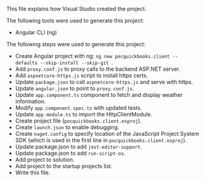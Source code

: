 This file explains how Visual Studio created the project.

The following tools were used to generate this project:
- Angular CLI (ng)

The following steps were used to generate this project:
- Create Angular project with ng: `ng new pocquickbooks.client --defaults --skip-install --skip-git `.
- Add `proxy.conf.js` to proxy calls to the backend ASP.NET server.
- Add `aspnetcore-https.js` script to install https certs.
- Update `package.json` to call `aspnetcore-https.js` and serve with https.
- Update `angular.json` to point to `proxy.conf.js`.
- Update `app.component.ts` component to fetch and display weather information.
- Modify `app.component.spec.ts` with updated tests.
- Update `app.module.ts` to import the HttpClientModule.
- Create project file (`pocquickbooks.client.esproj`).
- Create `launch.json` to enable debugging.
- Create `nuget.config` to specify location of the JavaScript Project System SDK (which is used in the first line in `pocquickbooks.client.esproj`).
- Update package.json to add `jest-editor-support`.
- Update package.json to add `run-script-os`.
- Add project to solution.
- Add project to the startup projects list.
- Write this file.
